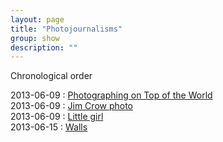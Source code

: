 ```yaml
---
layout: page
title: "Photojournalisms"
group: show
description: ""
---
```


Chronological order

[1]: http://lens.blogs.nytimes.com/2013/06/07/photographing-on-top-of-the-world/
[2]: http://lens.blogs.nytimes.com/2013/06/06/the-woman-in-the-picture/
[3]: http://inapcache.boston.com/universal/site_graphics/blogs/bigpicture/dailylifemay2013/bp33.jpg
[4]: http://www.boston.com/bigpicture/2013/06/walls.html

2013-06-09 : [Photographing on Top of the World][1]  
2013-06-09 : [Jim Crow photo][2]  
2013-06-09 : [Little girl][3]  
2013-06-15 : [Walls][4]

